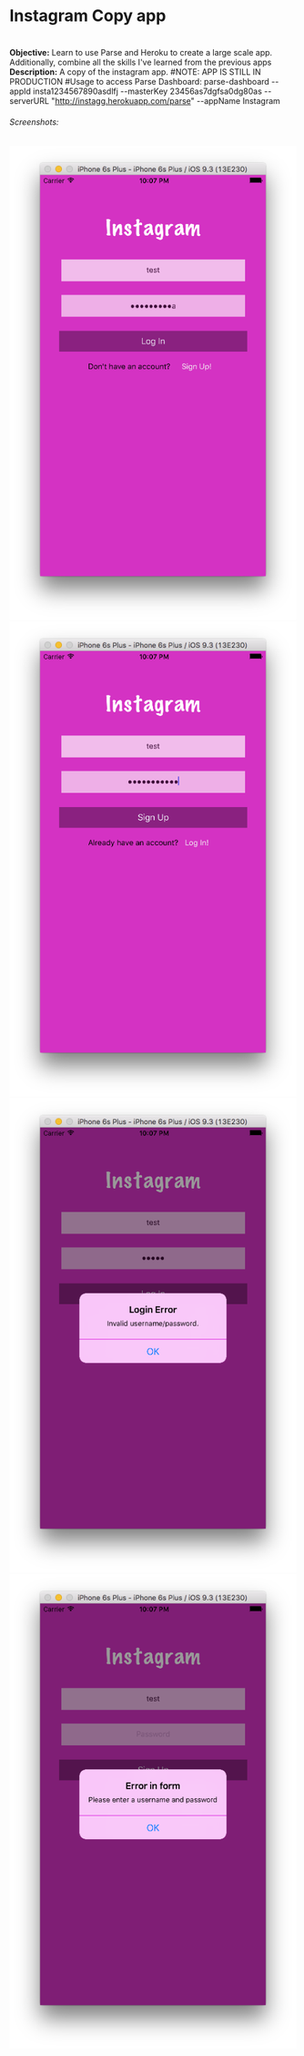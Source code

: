 # Instagram Copy app
# 
**Objective:** Learn to use Parse and Heroku to create a large scale app.  Additionally, combine all the skills I've learned from the previous apps
**Description:** A copy of the instagram app.
#NOTE: APP IS STILL IN PRODUCTION 
#Usage to access Parse Dashboard: parse-dashboard --appId insta1234567890asdlfj --masterKey 23456as7dgfsa0dg80as --serverURL "http://instagg.herokuapp.com/parse" --appName Instagram
###### Screenshots:
![login](./Screenshots/login.png?raw=true "login")
![signup](./Screenshots/signup.png?raw=true "signup")
![loginError](./Screenshots/loginError.png?raw=true "loginError")
![emptyField](./Screenshots/emptyField.png?raw=true "emptyField")

